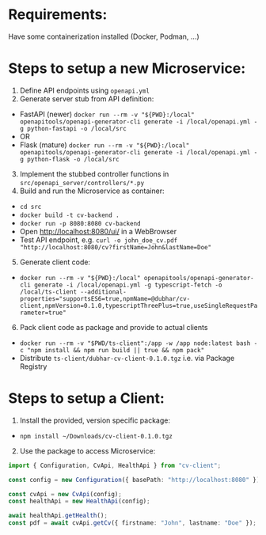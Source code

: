 # Requirements:

Have some containerization installed (Docker, Podman, ...)

# Steps to setup a new Microservice:

1) Define API endpoints using `openapi.yml`
2) Generate server stub from API definition:
  - FastAPI (newer) `docker run --rm -v "${PWD}:/local" openapitools/openapi-generator-cli generate -i /local/openapi.yml -g python-fastapi -o /local/src`
  - OR
  - Flask (mature) `docker run --rm -v "${PWD}:/local" openapitools/openapi-generator-cli generate -i /local/openapi.yml -g python-flask -o /local/src`
3) Implement the stubbed controller functions in `src/openapi_server/controllers/*.py`
4) Build and run the Microservice as container:
  - `cd src`
  - `docker build -t cv-backend .`
  - `docker run -p 8080:8080 cv-backend`
  - Open [http://localhost:8080/ui/](http://localhost:8080/ui/) in a WebBrowser
  - Test API endpoint, e.g. `curl -o john_doe_cv.pdf "http://localhost:8080/cv?firstName=John&lastName=Doe"`
5) Generate client code:
  - `docker run --rm -v "${PWD}:/local" openapitools/openapi-generator-cli generate -i /local/openapi.yml -g typescript-fetch -o /local/ts-client --additional-properties="supportsES6=true,npmName=@dubhar/cv-client,npmVersion=0.1.0,typescriptThreePlus=true,useSingleRequestParameter=true"`
6) Pack client code as package and provide to actual clients
  - `docker run --rm -v "$PWD/ts-client":/app -w /app node:latest bash -c "npm install && npm run build || true && npm pack"`
  - Distribute `ts-client/dubhar-cv-client-0.1.0.tgz` i.e. via Package Registry

# Steps to setup a Client:

1) Install the provided, version specific package:
  - `npm install ~/Downloads/cv-client-0.1.0.tgz`
2) Use the package to access Microservice:
  ```TypeScript
  import { Configuration, CvApi, HealthApi } from "cv-client";

  const config = new Configuration({ basePath: "http://localhost:8080" });

  const cvApi = new CvApi(config);
  const healthApi = new HealthApi(config);

  await healthApi.getHealth();
  const pdf = await cvApi.getCv({ firstname: "John", lastname: "Doe" });
  ```

